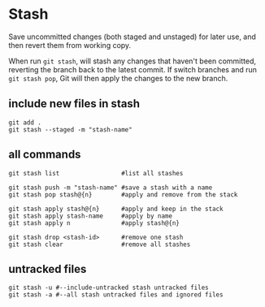 # Stash
Save uncommitted changes (both staged and unstaged) for later use, and then revert them from working copy. 

When run `git stash`, will stash any changes that haven't been committed, reverting the branch back to the latest commit. If switch branches and run `git stash pop`, Git will then apply the changes to the new branch.

## include new files in stash
```
git add .
git stash --staged -m "stash-name"
```

## all commands
```
git stash list                 #list all stashes

git stash push -m "stash-name" #save a stash with a name
git stash pop stash@{n}        #apply and remove from the stack

git stash apply stash@{n}      #apply and keep in the stack
git stash apply stash-name     #apply by name
git stash apply n              #apply stash@{n}

git stash drop <stash-id>      #remove one stash
git stash clear                #remove all stashes
```


## untracked files
```
git stash -u #--include-untracked stash untracked files
git stash -a #--all stash untracked files and ignored files
```
